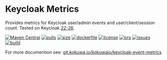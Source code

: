 # Keycloak Metrics

Provides metrics for Keycloak user/admin events and user/client/session count. Tested on Keycloak [22-26](.woodpecker/verify.yaml#L7-L11).

[![Maven Central](https://img.shields.io/maven-central/v/io.kokuwa.keycloak/keycloak-event-metrics.svg?label=Maven%20Central)](https://central.sonatype.com/search?namespace=io.kokuwa.keycloak&q=keycloak-event-metrics)
[![pulls](https://img.shields.io/docker/pulls/kokuwaio/keycloak-event-metrics)](https://hub.docker.com/r/kokuwaio/keycloak-event-metrics)
[![size](https://img.shields.io/docker/image-size/kokuwaio/keycloak-event-metrics)](https://hub.docker.com/r/kokuwaio/keycloak-event-metrics)
[![dockerfile](https://img.shields.io/badge/source-Dockerfile%20-blue)](https://git.kokuwa.io/kokuwaio/keycloak-event-metrics/src/branch/main/Dockerfile)
[![license](https://img.shields.io/badge/License-EUPL%201.2-blue)](https://git.kokuwa.io/kokuwaio/keycloak-event-metrics/src/branch/main/LICENSE)
[![prs](https://img.shields.io/gitea/pull-requests/open/kokuwaio/keycloak-event-metrics?gitea_url=https%3A%2F%2Fgit.kokuwa.io)](https://git.kokuwa.io/kokuwaio/keycloak-event-metrics/pulls)
[![issues](https://img.shields.io/gitea/issues/open/kokuwaio/keycloak-event-metrics?gitea_url=https%3A%2F%2Fgit.kokuwa.io)](https://git.kokuwa.io/kokuwaio/keycloak-event-metrics/issues)
[![build](https://ci.kokuwa.io/api/badges/kokuwaio/keycloak-event-metrics/status.svg)](https://ci.kokuwa.io/repos/kokuwaio/keycloak-event-metrics/)

For more documention see: [git.kokuwa.io/kokuwaio/keycloak-event-metrics](https://git.kokuwa.io/kokuwaio/keycloak-event-metrics)
